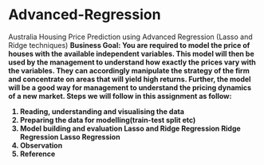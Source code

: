 # Advanced-Regression
Australia Housing Price Prediction using Advanced Regression (Lasso and Ridge techniques)
<b>Business Goal<b>:
You are required to model the price of houses with the available independent variables. This model will then be used by the management to understand how exactly the prices vary with the variables. They can accordingly manipulate the strategy of the firm and concentrate on areas that will yield high returns. Further, the model will be a good way for management to understand the pricing dynamics of a new market.
Steps we will follow in this assignment as follow:
1. Reading, understanding and visualising the data
2. Preparing the data for modelling(train-test split etc)
3. Model building and evaluation
   Lasso and Ridge Regression
       Ridge Regression
       Lasso Regression
4. Observation
5. Reference
